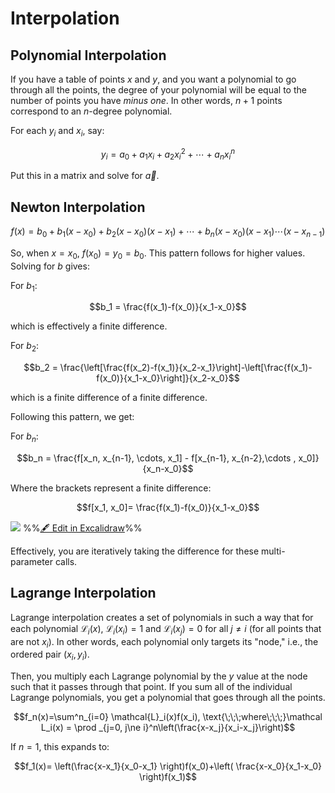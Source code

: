 # Interpolation

## Polynomial Interpolation

If you have a table of points $x$ and $y$, and you want a polynomial to go through all the points, the degree of your polynomial will be equal to the number of points you have *minus one*. In other words, $n+1$ points correspond to an $n$-degree polynomial.

For each $y_i$ and $x_i$, say:

$$y_i = a_0+a_1x_i +a_2x_i^2+\cdots +a_nx_i^n$$

Put this in a matrix and solve for $\vec a$. 

## Newton Interpolation

$$f(x)=b_0+b_1(x-x_0)+b_2(x-x_0)(x-x_1)+\cdots +b_n(x-x_0)(x-x_1)\cdots(x-x_{n-1})$$

So, when $x=x_0$, $f(x_0)=y_0=b_0$. This pattern follows for higher values. Solving for $b$ gives:

For $b_1$:

$$b_1 = \frac{f(x_1)-f(x_0)}{x_1-x_0}$$

which is effectively a finite difference.

For $b_2$:

$$b_2 = \frac{\left[\frac{f(x_2)-f(x_1)}{x_2-x_1}\right]-\left[\frac{f(x_1)-f(x_0)}{x_1-x_0}\right]}{x_2-x_0}$$

which is a finite difference of a finite difference.

Following this pattern, we get:

For $b_n$:

$$b_n = \frac{f[x_n, x_{n-1}, \cdots, x_1] - f[x_{n-1}, x_{n-2},\cdots , x_0]}{x_n-x_0}$$

Where the brackets represent a finite difference:

$$f[x_1, x_0]= \frac{f(x_1)-f(x_0)}{x_1-x_0}$$

![](excalidraw-2025-02-17-17.32.23.excalidraw.svg)
%%[🖋 Edit in Excalidraw](excalidraw-2025-02-17-17.32.23.excalidraw.md)%%

Effectively, you are iteratively taking the difference for these multi-parameter calls.

## Lagrange Interpolation

Lagrange interpolation creates a set of polynomials in such a way that for each polynomial $\mathcal{L}_i(x)$, $\mathcal{L}_i(x_i)=1$ and $\mathcal{L}_i(x_j)=0$ for all $j\neq i$ (for all points that are not $x_i$). In other words, each polynomial only targets its "node," i.e., the ordered pair $(x_i, y_i)$.

Then, you multiply each Lagrange polynomial by the $y$ value at the node such that it passes through that point. If you sum all of the individual Lagrange polynomials, you get a polynomial that goes through all the points.

$$f_n(x)=\sum^n_{i=0} \mathcal{L}_i(x)f(x_i), \text{\;\;\;where\;\;\;}\mathcal L_i(x) = \prod _{j=0, j\ne i}^n\left(\frac{x-x_j}{x_i-x_j}\right)$$

If $n=1$, this expands to:

$$f_1(x)= \left(\frac{x-x_1}{x_0-x_1} \right)f(x_0)+\left( \frac{x-x_0}{x_1-x_0} \right)f(x_1)$$